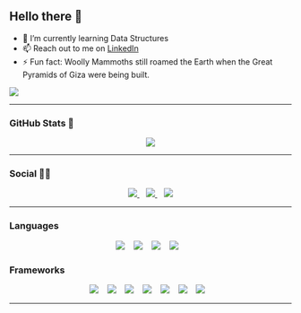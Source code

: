 ## Hello there 👋

- 🌱 I’m currently learning Data Structures
- 📫 Reach out to me on [LinkedIn](https://www.linkedin.com/in/bossever)
- ⚡ Fun fact: Woolly Mammoths still roamed the Earth when the Great Pyramids of Giza were being built.

![](https://komarev.com/ghpvc/?username=bossever&color=blue&style=flat-square)

______________________________________________________________________

### GitHub Stats 💯

<p align="center">
  <a href="#">
    <img src="https://github-readme-stats.vercel.app/api?username=bossever&show_icons=true&theme=dark&count_private=true&hide=stars&hide_border=true&include_all_commits=true&hide_rank=true&custom_title=bossever's+GitHub+stats"/>
  </a>
</p>

______________________________________________________________________

### Social 👨👩

<p align="center">
  <a href="https://www.linkedin.com/in/bossever/">
    <img src="https://img.shields.io/badge/LinkedIn-0077B5?style=for-the-badge&logo=linkedin&logoColor=white" />
  </a> &nbsp;&nbsp;
  <a href="mailto:ashusachan01@gmail.com">
    <img src="https://img.shields.io/badge/Gmail-D14836?style=for-the-badge&logo=gmail&logoColor=white" />
  </a> &nbsp;&nbsp;
  <a href="https://www.instagram.com/_bossever_/">
    <img src="https://img.shields.io/badge/Instagram-E4405F?style=for-the-badge&logo=instagram&logoColor=white" />
  </a>  
</p>

______________________________________________________________________

### Languages
<p align="center">
    <img src="https://img.shields.io/badge/JavaScript-323330?style=for-the-badge&logo=javascript&logoColor=F7DF1E" /> &nbsp;&nbsp;
    <img src="https://img.shields.io/badge/TypeScript-007ACC?style=for-the-badge&logo=typescript&logoColor=white" /> &nbsp;&nbsp;
    <img src="https://img.shields.io/badge/Python-3776AB?style=for-the-badge&logo=python&logoColor=white" /> &nbsp;&nbsp;
    <img src="https://img.shields.io/badge/Java-ED8B00?style=for-the-badge&logo=openjdk&logoColor=white" /> &nbsp;&nbsp;
</p>

### Frameworks
<p align="center">
    <img src="https://img.shields.io/badge/React-20232A?style=for-the-badge&logo=react&logoColor=61DAFB" /> &nbsp;&nbsp;
    <img src="https://img.shields.io/badge/Node.js-43853D?style=for-the-badge&logo=node.js&logoColor=white" /> &nbsp;&nbsp;
    <img src="https://img.shields.io/badge/Django-092E20?style=for-the-badge&logo=django&logoColor=green" /> &nbsp;&nbsp;
    <img src="https://img.shields.io/badge/Express.js-404D59?style=for-the-badge" /> &nbsp;&nbsp;
    <img src="https://img.shields.io/badge/Svelte-4A4A55?style=for-the-badge&logo=svelte&logoColor=FF3E00" /> &nbsp;&nbsp;
    <img src="https://img.shields.io/badge/Tailwind_CSS-38B2AC?style=for-the-badge&logo=tailwind-css&logoColor=white" /> &nbsp;&nbsp;
    <img src="https://img.shields.io/badge/Redux-593D88?style=for-the-badge&logo=redux&logoColor=white" /> &nbsp;&nbsp;
</p>

______________________________________________________________________

<!-- ![Top Langs](https://github-readme-stats.vercel.app/api/top-langs/?username=bossever&layout=compact)  -->
